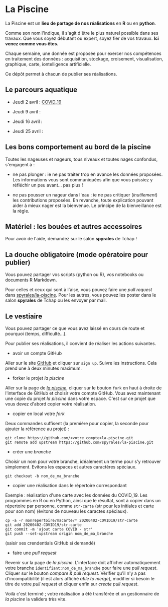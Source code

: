 # La Piscine

La Piscine est un **lieu de partage de nos réalisations** en **R** ou en **python**.

Comme son nom l'indique, il s'agit d'être le plus naturel possible dans ses travaux.
Que vous soyez débutant ou expert, soyez fier de vos travaux. **Ici venez comme vous êtes.** 

Chaque semaine, une donnée est proposée pour exercer nos compétences en traitement
des données : acquisition, stockage, croisement, visualisation, graphique, carte,
iontelligence artificielle.

Ce dépôt permet à chacun de publier ses réalisations.

## Le parcours aquatique

* Jeudi 2 avril : [COVID_19](20200402-COVID19/readme.md)

* Jeudi 9 avril :

* Jeudi 16 avril :

* Jeudi 25 avril : 
 
## Les bons comportement au bord de la piscine

Toutes les nageuses et nageurs, tous niveaux et toutes nages confondus, s'engagent à :

* ne pas plonger : ie ne pas traiter trop en avance les données proposées. Les informations
vous sont communiquées afin que vous puissiez y réfléchir un peu avant... pas plus !

* ne pas pousser un nageur dans l'eau : ie ne pas critiquer (*inutilement*) les contributions proposées.
En revanche, toute explication pouvant aider à mieux nager est la bienvenue.
Le principe de la bienveillance est la règle.

## Matériel : les bouées et autres accessoires

Pour avoir de l'aide, demandez sur le salon **spyrales** de Tchap !

## La douche obligatoire (mode opératoire pour publier)

Vous pouvez partager vos scripts (python ou R), vos notebooks ou documents R Markdown.

Pour celles et ceux qui sont à l'aise, vous pouvez faire une _pull request_ dans 
[spyrales/la-piscine](https://github.com/spyrales/la-piscine/).
Pour les autres, vous pouvez les poster dans le salon **spyrales** de Tchap ou les envoyer par mail.

## Le vestiaire 

Vous pouvez partager ce que vous avez laissé en cours de route et pourquoi (temps, difficulté...).

Pour publier ses réalisations, il convient de réaliser les actions suivantes.

* avoir un compte GitHub

Aller sur le site [GitHub](https://github.com) et cliquer sur `sign up`.
Suivre les instructions. Cela prend une à deux minutes maximum.

* forker le projet *la piscine*

Aller sur la page de [*la piscine*](https://github.com/spyrales/la-piscine/),
cliquer sur le bouton `fork` en haut à droite de l'interface de GitHub et choisir votre compte GitHub.
Vous avez maintenant une copie du projet *la piscine* dans votre espace.
C'est sur ce projet que vous devez d'abord copier votre réalisation.

* copier en local votre *fork*

Deux commandes suffisent (la première pour copier, la seconde pour ajouter la référence au projet) : 
```
git clone https://github.com/<votre compte>la-piscine.git
git remote add upstream https://github.com/spyrales/la-piscine.git
```

* créer une *branche*

Choisir un nom pour votre branche, idéalement un terme pour s'y retrouver simplement.
Evitons les espaces et autres caractères spéciaux.

```
git checkout -b nom_de_ma_branche
```

* copier une réalisation dans le répertoire correspondant

Exemple : réalisation d'une carte avec les données du COVID_19.
Les programmes en R ou en Python, ainsi que le résultat, sont à copier dans un 
répertoire par personne, comme `str-carte` (str pour les initiales et carte pour son nom)
(évitons de nouveau les caractes spéciaux).

```
cp -a -r monrepertoire/macarte/* 20200402-COVID19/str-carte
git add 20200402-COVID19/str-carte
git commit -m 'ajout carte COVID - str'
git push --set-upstream origin nom_de_ma_branche
```

(saisir ses crendentials GitHub si demandé)

* faire une *pull request*

Revenir sur la page de *la piscine*. L'interface doit afficher automatiquement 
votre branche `identifiant:nom_de_ma_branche` pour faire une *pull request*.
Cliquer sur le bouton *compare & pull request*. Vérifier qu'il n'y a pas 
d'incompatibilité (il est alors affiché *able to merge*), modifier si besoin 
le titre de votre *pull request* et cliquer enfin sur *create pull request*.

Voilà c'est terminé ; votre réalisation a été transférée et 
un gestionnaire de *la piscine* la validera très vite.

